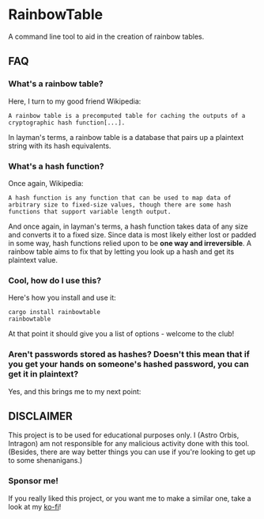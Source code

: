 # RainbowTable

A command line tool to aid in the creation of rainbow tables.

## FAQ

### What's a rainbow table?
Here, I turn to my good friend Wikipedia:
```
A rainbow table is a precomputed table for caching the outputs of a cryptographic hash function[...].
```
In layman's terms, a rainbow table is a database that pairs up a plaintext string with its hash equivalents. 

### What's a hash function?
Once again, Wikipedia: 
```
A hash function is any function that can be used to map data of arbitrary size to fixed-size values, though there are some hash functions that support variable length output.
```
And once again, in layman's terms, a hash function takes data of any size and converts it to a fixed size. Since data is most likely either lost or padded in some way, hash functions relied upon to be **one way and irreversible**. A rainbow table aims to fix that by letting you look up a hash and get its plaintext value.

### Cool, how do I use this?

Here's how you install and use it:
```
cargo install rainbowtable
rainbowtable
```

At that point it should give you a list of options -  welcome to the club!

### Aren't passwords stored as hashes? Doesn't this mean that if you get your hands on someone's hashed password, you can get it in plaintext?

Yes, and this brings me to my next point:

## DISCLAIMER

This project is to be used for educational purposes only. I (Astro Orbis, Intragon) am not responsible for any malicious activity done with this tool. (Besides, there are way better things you can use if you're looking to get up to some shenanigans.)




### Sponsor me!

If you really liked this project, or you want me to make a similar one, take a look at my [ko-fi](https://ko-fi.com/astroorbis)!

